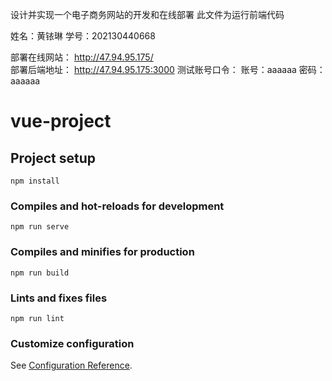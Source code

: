 设计并实现一个电子商务网站的开发和在线部署
此文件为运行前端代码

姓名：黄铱琳
学号：202130440668

部署在线网站：  http://47.94.95.175/     
部署后端地址：  http://47.94.95.175:3000
测试账号口令：  账号：aaaaaa  密码：aaaaaa 

# vue-project

## Project setup
```
npm install
```

### Compiles and hot-reloads for development
```
npm run serve
```

### Compiles and minifies for production
```
npm run build
```

### Lints and fixes files
```
npm run lint
```

### Customize configuration
See [Configuration Reference](https://cli.vuejs.org/config/).

